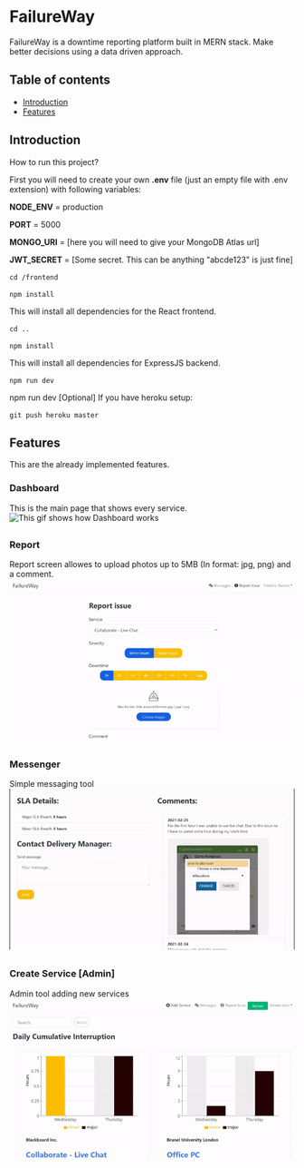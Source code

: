 # FailureWay
FailureWay is a downtime reporting platform built in MERN stack. Make better decisions using a data driven approach. 

## Table of contents
* [Introduction](#Introduction)
* [Features](#Features)

## Introduction
How to run this project?

First you will need to create your own **.env** file (just an empty file with .env extension) with following variables:

**NODE_ENV** = production

**PORT** = 5000

**MONGO_URI** = [here you will need to give your MongoDB Atlas url]

**JWT_SECRET** = [Some secret. This can be anything "abcde123" is just fine]

```
cd /frontend
```
```
npm install
```
This will install all dependencies for the React frontend.
```
cd ..
```
```
npm install
```
This will install all dependencies for ExpressJS backend.

```
npm run dev
```

npm run dev 
[Optional]
If you have heroku setup: 
```
git push heroku master 
```

## Features
This are the already implemented features.

### Dashboard
This is the main page that shows every service.
![This gif shows how Dashboard works](Dashboard.gif)

## 

### Report
Report screen allowes to upload photos up to 5MB (In format: jpg, png) and a comment.
![This gif shows how Report works](Report.gif)

## 

### Messenger
Simple messaging tool
![This gif shows how Messenger works](Messenger.gif)

## 

### Create Service [Admin]
Admin tool adding new services
![This gif shows how Create Service works](Create_Service.gif)
